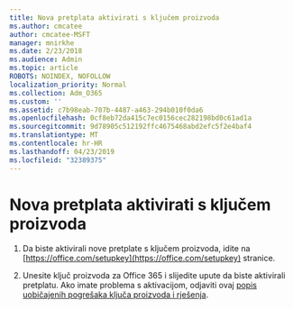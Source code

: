 ```yaml
---
title: Nova pretplata aktivirati s ključem proizvoda
ms.author: cmcatee
author: cmcatee-MSFT
manager: mnirkhe
ms.date: 2/23/2018
ms.audience: Admin
ms.topic: article
ROBOTS: NOINDEX, NOFOLLOW
localization_priority: Normal
ms.collection: Adm_O365
ms.custom: ''
ms.assetid: c7b98eab-707b-4487-a463-294b010f0da6
ms.openlocfilehash: 0cf8eb72da415c7ec0156cec282198bd0c61ad1a
ms.sourcegitcommit: 9d78905c512192ffc4675468abd2efc5f2e4baf4
ms.translationtype: MT
ms.contentlocale: hr-HR
ms.lasthandoff: 04/23/2019
ms.locfileid: "32389375"
---
```

# <a name="activate-a-new-subscription-with-a-product-key"></a>Nova pretplata aktivirati s ključem proizvoda

1. Da biste aktivirali nove pretplate s ključem proizvoda, idite na [https://office.com/setupkey](https://office.com/setupkey) stranice. 
    
2. Unesite ključ proizvoda za Office 365 i slijedite upute da biste aktivirali pretplatu. Ako imate problema s aktivacijom, odjaviti ovaj [popis uobičajenih pogrešaka ključa proizvoda i rješenja](https://support.office.com/article/88d337ab-e7b1-43eb-a25e-7d6204e91099).
    

